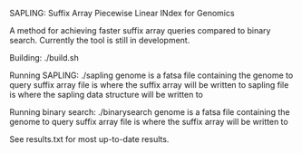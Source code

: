 SAPLING: Suffix Array Piecewise Linear INdex for Genomics

A method for achieving faster suffix array queries compared to binary search.
Currently the tool is still in development.

Building:
./build.sh

Running SAPLING:
./sapling <genome>  <suffix array file>  <sapling file> 
    genome is a fatsa file containing the genome to query
    suffix array file is where the suffix array will be written to
    sapling file is where the sapling data structure will be written to

Running binary search:
./binarysearch <genome>  <suffix array file>
    genome is a fatsa file containing the genome to query
    suffix array file is where the suffix array will be written to

See results.txt for most up-to-date results.
